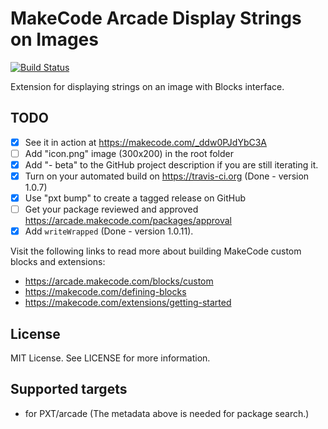 # MakeCode Arcade Display Strings on Images

[![Build Status](https://travis-ci.com/robo-technical-group/pxt-arcade-display-strings.svg?branch=master)](https://travis-ci.com/robo-technical-group/pxt-arcade-display-strings)

Extension for displaying strings on an image with Blocks interface.

## TODO

- [X] See it in action at https://makecode.com/_ddw0PJdYbC3A
- [ ] Add "icon.png" image (300x200) in the root folder
- [X] Add "- beta" to the GitHub project description if you are still iterating it.
- [X] Turn on your automated build on https://travis-ci.org (Done - version 1.0.7)
- [X] Use "pxt bump" to create a tagged release on GitHub
- [ ] Get your package reviewed and approved https://arcade.makecode.com/packages/approval
- [X] Add `writeWrapped` (Done - version 1.0.11).

Visit the following links to read more about building MakeCode custom blocks and extensions:
- https://arcade.makecode.com/blocks/custom
- https://makecode.com/defining-blocks
- https://makecode.com/extensions/getting-started

## License

MIT License. See LICENSE for more information.

## Supported targets

* for PXT/arcade
(The metadata above is needed for package search.)

